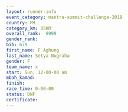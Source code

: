 ```yaml
---
layout: runner-info 
event_category: mantra-summit-challenge-2019 
country: PH
category_km: 35KM 
overall_rank:  9999
gender_rank: 
bib: 679
first_name: F Aghung
last_name: Setya Nugraha
gender: F
team_name: x
start: Sun, 12-00-00 am
mbah_kamad: 
finish: 
race_time: 0-00-00
status: DNF
certificate: 
---
```

